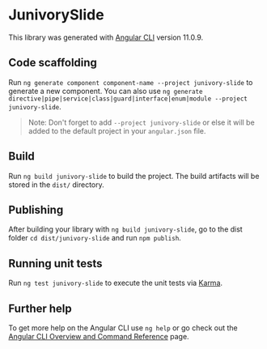 # JunivorySlide

This library was generated with [Angular CLI](https://github.com/angular/angular-cli) version 11.0.9.

## Code scaffolding

Run `ng generate component component-name --project junivory-slide` to generate a new component. You can also use `ng generate directive|pipe|service|class|guard|interface|enum|module --project junivory-slide`.
> Note: Don't forget to add `--project junivory-slide` or else it will be added to the default project in your `angular.json` file. 

## Build

Run `ng build junivory-slide` to build the project. The build artifacts will be stored in the `dist/` directory.

## Publishing

After building your library with `ng build junivory-slide`, go to the dist folder `cd dist/junivory-slide` and run `npm publish`.

## Running unit tests

Run `ng test junivory-slide` to execute the unit tests via [Karma](https://karma-runner.github.io).

## Further help

To get more help on the Angular CLI use `ng help` or go check out the [Angular CLI Overview and Command Reference](https://angular.io/cli) page.
